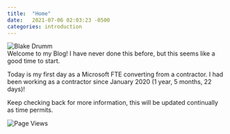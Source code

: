 ```yaml
---
title:  "Home"
date:   2021-07-06 02:03:23 -0500
categories: introduction
---
```

![Blake Drumm](https://avatars.githubusercontent.com/u/63755224?v=4) \
Welcome to my Blog! I have never done this before, but this seems like a good time to start.

Today is my first day as a Microsoft FTE converting from a contractor. I had been working as a contractor since January 2020 (1 year, 5 months, 22 days)!

Keep checking back for more information, this will be updated continually as time permits.

![Page Views](https://hitcounter.pythonanywhere.com/count/tag.svg?url=https%3A%2F%2Fblakedrumm.com)
